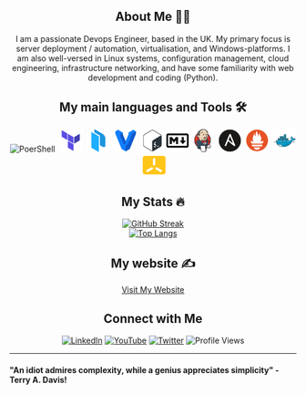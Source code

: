 <!--
https://www.sitepoint.com/github-profile-readme/
-->

<div align="center">

## About Me :man_technologist:

I am a passionate Devops Engineer, based in the UK. 
My primary focus is server deployment / automation, virtualisation, and Windows-platforms. 
I am also well-versed in Linux systems, configuration management, cloud engineering, infrastructure networking, and have some familiarity with web development and coding (Python).

## My main languages and Tools :hammer_and_wrench:

 <div align="center">
    <img src="https://gist.githubusercontent.com/Xainey/d5bde7d01dcbac51ac951810e94313aa/raw/6c858c46726541b48ddaaebab29c41c07a196394/PowerShell.svg" title="PowerShell" alt="PoerShell" width="40" height="40"/>&nbsp;
    <img src="https://github.com/devicons/devicon/blob/master/icons/terraform/terraform-original.svg" title="Terraform" alt="Terraform" width="40" height="40"/>&nbsp; 
    <img src="https://github.com/devicons/devicon/blob/master/icons/packer/packer-original.svg" title="Packer" alt="Packer" width="40" height="40"/>&nbsp;   
    <img src="https://github.com/devicons/devicon/blob/master/icons/vagrant/vagrant-original.svg" title="Vagrant" alt="Vagrant" width="40" height="40"/>&nbsp;   
    <img src="https://github.com/devicons/devicon/blob/master/icons/bash/bash-plain.svg" title="Bash" **alt="Bash" width="40" height="40"/>
    <img src="https://github.com/devicons/devicon/blob/master/icons/markdown/markdown-original.svg" title="Markdown" **alt="Markdown" width="40" height="40"/>    
    <img src="https://github.com/devicons/devicon/blob/master/icons/jenkins/jenkins-original.svg" title="Jenkins" alt="Jenkins" width="40" height="40"/>&nbsp;     
    <img src="https://github.com/devicons/devicon/blob/master/icons/ansible/ansible-original.svg" title="Ansible" alt="Ansible" width="40" height="40"/>&nbsp; 
    <img src="https://github.com/devicons/devicon/blob/master/icons/prometheus/prometheus-original.svg" title="Prometheus" alt="Prometheus" width="40" height="40"/>&nbsp; 
    <img src="https://github.com/devicons/devicon/blob/master/icons/docker/docker-original.svg" title="Docker" alt="Docker" width="40" height="40"/>&nbsp; 
    <img src="https://github.com/devicons/devicon/blob/master/icons/k3s/k3s-original.svg" title="K3s" alt="K3S" width="40" height="40"/>&nbsp; 

</div>

## My Stats :fire:

[![GitHub Streak](http://github-readme-streak-stats.herokuapp.com?user=fabricesemti80&theme=dark&background=000000)](https://git.io/streak-stats)
<br>
[![Top Langs](https://github-readme-stats.vercel.app/api/top-langs/?username=fabricesemti80&layout=compact&theme=vision-friendly-dark)](https://github.com/anuraghazra/github-readme-stats)

## My website :writing_hand:

[Visit My Website](https://fabricesemti.com/)

</div>

<div align="center">

## Connect with Me

[![LinkedIn](https://img.shields.io/badge/LinkedIn-blue?style=for-the-badge&logo=linkedin&logoColor=white)](https://www.linkedin.com/in/fabricesemti/)
[![YouTube](https://img.shields.io/badge/YouTube-red?style=for-the-badge&logo=youtube&logoColor=white)](https://www.youtube.com/channel/UCgAdlwicjnjAXItHOSJMtpA)
[![Twitter](https://img.shields.io/badge/Twitter-blue?style=for-the-badge&logo=twitter&logoColor=white)](https://twitter.com/FabriceSemti)
![Profile Views](https://komarev.com/ghpvc/?username=fabricesemti80&style=flat-square&color=blue)

</div>

---

<h4>"An idiot admires complexity, while a genius appreciates simplicity" - Terry A. Davis!</h4>

<!--
**fabricesemti80/fabricesemti80** is a ✨ _special_ ✨ repository because its `README.md` (this file) appears on your GitHub profile.
Here are some ideas to get you started:
- 🔭 I’m currently working on ...
- 🌱 I’m currently learning ...
- 👯 I’m looking to collaborate on ...
- 🤔 I’m looking for help with ...
- 💬 Ask me about ...
- 📫 How to reach me: ...
- 😄 Pronouns: ...
- ⚡ Fun fact: ...
-->
